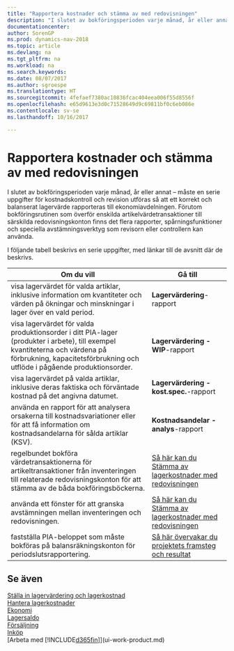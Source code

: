 ```yaml
---
title: "Rapportera kostnader och stämma av med redovisningen"
description: "I slutet av bokföringsperioden varje månad, år eller annat – måste en serie uppgifter för kostnadskontroll och revision utföras så att ett korrekt och balanserat lagervärde rapporteras till ekonomiavdelningen. Förutom bokföringsrutinen som överför enskilda artikelvärdetransaktioner till särskilda redovisningskonton finns det flera rapporter, spårningsfunktioner och speciella avstämningsverktyg som revisorn eller controllern kan använda."
documentationcenter: 
author: SorenGP
ms.prod: dynamics-nav-2018
ms.topic: article
ms.devlang: na
ms.tgt_pltfrm: na
ms.workload: na
ms.search.keywords: 
ms.date: 08/07/2017
ms.author: sgroespe
ms.translationtype: HT
ms.sourcegitcommit: 4fefaef7380ac10836fcac404eea006f55d8556f
ms.openlocfilehash: e65d9613e3d0c71528649d9c69811bf0c6eb086e
ms.contentlocale: sv-se
ms.lasthandoff: 10/16/2017

---
```

# <a name="reporting-costs-and-reconciling-with-the-general-ledger"></a>Rapportera kostnader och stämma av med redovisningen
I slutet av bokföringsperioden varje månad, år eller annat – måste en serie uppgifter för kostnadskontroll och revision utföras så att ett korrekt och balanserat lagervärde rapporteras till ekonomiavdelningen. Förutom bokföringsrutinen som överför enskilda artikelvärdetransaktioner till särskilda redovisningskonton finns det flera rapporter, spårningsfunktioner och speciella avstämningsverktyg som revisorn eller controllern kan använda.  

 I följande tabell beskrivs en serie uppgifter, med länkar till de avsnitt där de beskrivs.   

|**Om du vill**|**Gå till**|  
|------------|-------------|  
|visa lagervärdet för valda artiklar, inklusive information om kvantiteter och värden på ökningar och minskningar i lager över en vald period.|**Lagervärdering**-rapport|  
|visa lagervärdet för valda produktionsorder i ditt PIA-lager (produkter i arbete), till exempel kvantiteterna och värdena på förbrukning, kapacitetsförbrukning och utflöde i pågående produktionsorder.|**Lagervärdering - WIP**-rapport|  
|visa lagervärdet på valda artiklar, inklusive deras faktiska och förväntade kostnad på det angivna datumet.|**Lagervärdering - kost.spec.**-rapport|  
|använda en rapport för att analysera orsakerna till kostnadsvariationer eller för att få information om kostnadsandelarna för sålda artiklar (KSV).|**Kostnadsandelar - analys**-rapport|  
|regelbundet bokföra värdetransaktionerna för artikeltransaktioner från inventeringen till relaterade redovisningskonton för att stämma av de båda bokföringsböckerna.|[Så här kan du Stämma av lagerkostnader med redovisningen](finance-how-to-post-inventory-costs-to-the-general-ledger.md)|  
|använda ett fönster för att granska avstämningen mellan inventeringen och redovisningen.|[Så här kan du Stämma av lagerkostnader med redovisningen](finance-how-to-post-inventory-costs-to-the-general-ledger.md)|  
|fastställa PIA-beloppet som måste bokföras på balansräkningskonton för periodslutsrapportering.|[Så här övervakar du projektets framsteg och resultat](projects-how-monitor-progress-performance.md)|

## <a name="see-also"></a>Se även  
[Ställa in lagervärdering och lagerkostnad](finance-set-up-inventory-valuation-and-costing.md)  
[Hantera lagerkostnader](finance-manage-inventory-costs.md)  
[Ekonomi](finance.md)  
[Lagersaldo](inventory-manage-inventory.md)   
[Försäljning](sales-manage-sales.md)   
[Inköp](purchasing-manage-purchasing.md)  
[Arbeta med [!INCLUDE[d365fin](includes/d365fin_md.md)]](ui-work-product.md)

